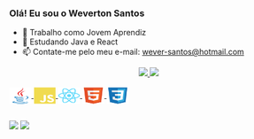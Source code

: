 ### Olá! Eu sou o Weverton Santos

- 🔭 Trabalho como Jovem Aprendiz
- 🌱 Estudando Java e React
- 📫 Contate-me pelo meu e-mail: wever-santos@hotmail.com

<div align="center">
  <a href="https://github.com/wevertonsantos">
  <img height="180em" src="https://github-readme-stats.vercel.app/api?username=wevertonsantos&show_icons=true&theme=dracula&include_all_commits=true&count_private=true"/>
  <img height="180em" src="https://github-readme-stats.vercel.app/api/top-langs/?username=wevertonsantos&layout=compact&langs_count=7&theme=dracula"/>
</div>
<div style="display: inline_block"><br>
  <img align="center" alt="Weverton-Java" height="30" width="40" src="https://github.com/devicons/devicon/blob/master/icons/java/java-original.svg">
  <img align="center" alt="Weverton-Js" height="30" width="40" src="https://raw.githubusercontent.com/devicons/devicon/master/icons/javascript/javascript-plain.svg">
  <img align="center" alt="Weverton-React" height="30" width="40" src="https://raw.githubusercontent.com/devicons/devicon/master/icons/react/react-original.svg">
  <img align="center" alt="Weverton-HTML" height="30" width="40" src="https://raw.githubusercontent.com/devicons/devicon/master/icons/html5/html5-original.svg">
  <img align="center" alt="Weverton-CSS" height="30" width="40" src="https://raw.githubusercontent.com/devicons/devicon/master/icons/css3/css3-original.svg">
  
</div>

   ##
 
<div> 
  <a href = "mailto:wever-santos@hotmail.com"><img src="https://img.shields.io/badge/-Gmail-%23333?style=for-the-badge&logo=gmail&logoColor=white" target="_blank"></a>
  <a href="https://www.linkedin.com/in/wevertonsantoss" target="_blank"><img src="https://img.shields.io/badge/-LinkedIn-%230077B5?style=for-the-badge&logo=linkedin&logoColor=white" target="_blank"></a> 
 </div>
